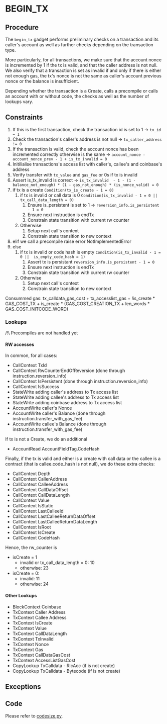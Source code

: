 # BEGIN_TX 

## Procedure

The `begin_tx` gadget performs preliminary checks on a transaction and its caller's account as well as further checks depending on the transaction type. 

More particularly, for all transactions, we make sure that the account nonce is incremented by 1 if the tx is valid, and that the caller address is not null. We also verify that a transaction is set as invalid if and only if there is either not enough gas, the tx's nonce is not the same as caller's account previous nonce or the balance is insufficient.

Depending whether the transaction is a Create, calls a precompile or calls an account with or without code, the checks as well as the number of lookups vary.

## Constraints

1. If this is the first transaction, check the transaction id is set to 1
-> `tx_id = 1`
2. Check the transaction's caller's address is not null
-> `tx_caller_address != 0`
3. If the transaction is valid, check the account nonce has been incremented correctly otherwise is the same
-> `account_nonce - account_nonce_prev - 1 + is_tx_invalid = 0`
4. Initilialise transactions's access list with caller's, callee's and coinbase's address
5. Verify transfer with `tx_value` and `gas_fee` or 0s if tx is invalid
6. Assert is_tx_invalid is correct
-> `is_tx_invalid  - 1 - (1 - balance_not_enough) * (1 - gas_not_enough) * (is_nonce_valid) = 0`
7. if tx is a create `Condition(tx_is_create - 1 = 0)`
    1. if tx is invalid or call data is 0 `Condition(is_tx_invalid - 1 = 0 ||  tx_call_data_length = 0)`
        1. Ensure is_persistent is set to 1
        -> `reversion_info.is_persistent - 1 = 0`
        2. Ensure next instruction is endTx
        3. Constrain state transition with current rw counter
    2. Otherwise
        1. Setup next call's context
        2. Constrain state transition to new context 
7. elif we call a precompile raise error NotImplementedError
7. else
    1. if tx is invalid or code hash is empty `Condition(is_tx_invalid - 1 = 0 ||  is_empty_code_hash = 1)`
        1. Assert tx is persistant `reversion_info.is_persistent - 1 = 0`
        2. Ensure next instruction is endTx
        3. Constrain state transition with current rw counter
    1. Otherwise
        1. Setup next call's context 
        2. Constrain state transition to new context 

Consummed gas: tx_calldata_gas_cost + tx_accesslist_gas + !is_create * GAS_COST_TX  + is_create * (GAS_COST_CREATION_TX + len_words * GAS_COST_INITCODE_WORD)

### Lookups

/!\ Precompiles are not handled yet

#### RW accesses
In common, for all cases: 
- CallContext TxId
- CallContext RwCounterEndOfReversion (done through instruction.reversion_info)
- CallContext IsPersistent (done through instruction.reversion_info)
- CallContext IsSuccess
- StateWrite adding caller's address to Tx access list
- StateWrite adding callee's address to Tx access list
- StateWrite adding coinbase address to Tx access list
- AccountWrite caller's Nonce
- AccountWrite caller's Balance (done through instruction.transfer_with_gas_fee) 
- AccountWrite callee's Balance (done through instruction.transfer_with_gas_fee)

If tx is not a Create, we do an additional
- AccountRead AccountFieldTag.CodeHash

Finally, if the tx is valid and either is a create with call data or the callee is a contract (that is callee.code_hash is not null), we do these extra checks:
- CallContext Depth
- CallContext CallerAddress
- CallContext CalleeAddress
- CallContext CallDataOffset
- CallContext CallDataLength
- CallContext Value
- CallContext IsStatic
- CallContext LastCalleeId
- CallContext LastCalleeReturnDataOffset
- CallContext LastCalleeReturnDataLength
- CallContext IsRoot
- CallContext IsCreate
- CallContext CodeHash

Hence, the rw_counter is
- isCreate = 1
    - invalid or tx_call_data_length = 0: 10
    - otherwise: 23
- isCreate = 0:
    - invalid: 11
    - otherwise: 24
    
#### Other Lookups
- BlockContext Coinbase
- TxContext Caller Address
- TxContext Callee Address
- TxContext IsCreate
- TxContext Value
- TxContext CallDataLength
- TxContext TxInvalid
- TxContext Nonce
- TxContext Gas
- TxContext CallDataGasCost
- TxContext AccessListGasCost
- CopyLookup TxCalldata - RlcAcc (if is not create)
- CopyLookup TxCalldata - Bytecode (if is not create)

## Exceptions

## Code

Please refer to [codesize.py](src/zkevm_specs/evm_circuit/execution/begin_tx.py).
